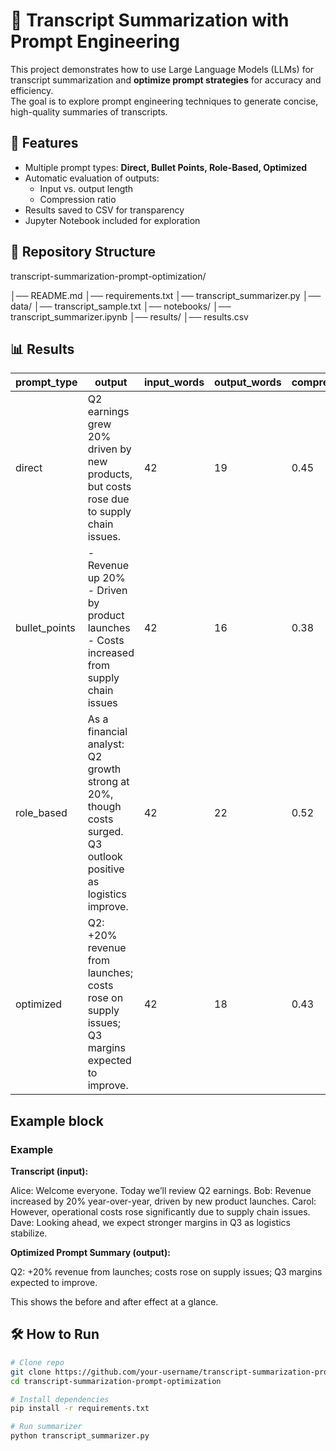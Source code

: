 # 🎯 Transcript Summarization with Prompt Engineering

This project demonstrates how to use Large Language Models (LLMs) for transcript summarization and **optimize prompt strategies** for accuracy and efficiency.  
The goal is to explore prompt engineering techniques to generate concise, high-quality summaries of transcripts.


## 🚀 Features
- Multiple prompt types: **Direct, Bullet Points, Role-Based, Optimized**
- Automatic evaluation of outputs:
  - Input vs. output length
  - Compression ratio
- Results saved to CSV for transparency
- Jupyter Notebook included for exploration


## 📂 Repository Structure
transcript-summarization-prompt-optimization/

│── README.md
│── requirements.txt
│── transcript_summarizer.py
│── data/
│── transcript_sample.txt
│── notebooks/
│── transcript_summarizer.ipynb
│── results/
│── results.csv

## 📊 Results

| prompt_type   | output                                                                                                   | input_words | output_words | compression_ratio |
|---------------|----------------------------------------------------------------------------------------------------------|-------------|--------------|-------------------|
| direct        | Q2 earnings grew 20% driven by new products, but costs rose due to supply chain issues.                  | 42          | 19           | 0.45              |
| bullet_points | - Revenue up 20% <br> - Driven by product launches <br> - Costs increased from supply chain issues        | 42          | 16           | 0.38              |
| role_based    | As a financial analyst: Q2 growth strong at 20%, though costs surged. Q3 outlook positive as logistics improve. | 42      | 22           | 0.52              |
| optimized     | Q2: +20% revenue from launches; costs rose on supply issues; Q3 margins expected to improve.             | 42          | 18           | 0.43              |


## Example block

### Example

**Transcript (input):**


Alice: Welcome everyone. Today we’ll review Q2 earnings.
Bob: Revenue increased by 20% year-over-year, driven by new product launches.
Carol: However, operational costs rose significantly due to supply chain issues.
Dave: Looking ahead, we expect stronger margins in Q3 as logistics stabilize.


**Optimized Prompt Summary (output):**  


Q2: +20% revenue from launches; costs rose on supply issues; Q3 margins expected to improve.

This shows the before and after effect at a glance.


## 🛠️ How to Run
```bash
# Clone repo
git clone https://github.com/your-username/transcript-summarization-prompt-optimization.git
cd transcript-summarization-prompt-optimization

# Install dependencies
pip install -r requirements.txt

# Run summarizer
python transcript_summarizer.py

